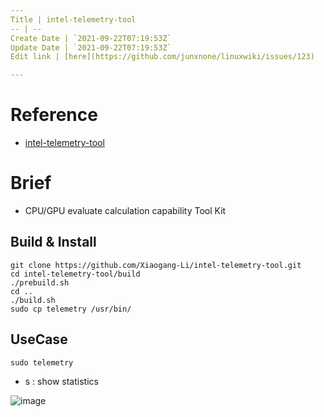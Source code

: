```yaml
---
Title | intel-telemetry-tool
-- | --
Create Date | `2021-09-22T07:19:53Z`
Update Date | `2021-09-22T07:19:53Z`
Edit link | [here](https://github.com/junxnone/linuxwiki/issues/123)

---
```

# Reference
- [intel-telemetry-tool](https://github.com/Xiaogang-Li/intel-telemetry-tool)

# Brief
- CPU/GPU evaluate calculation capability Tool Kit

## Build & Install

```
git clone https://github.com/Xiaogang-Li/intel-telemetry-tool.git
cd intel-telemetry-tool/build
./prebuild.sh
cd ..
./build.sh
sudo cp telemetry /usr/bin/
```


## UseCase

```
sudo telemetry
```
 - s : show statistics

![image](https://user-images.githubusercontent.com/2216970/61400059-09259f00-a902-11e9-8162-a1f2f7aa5cd3.png)


